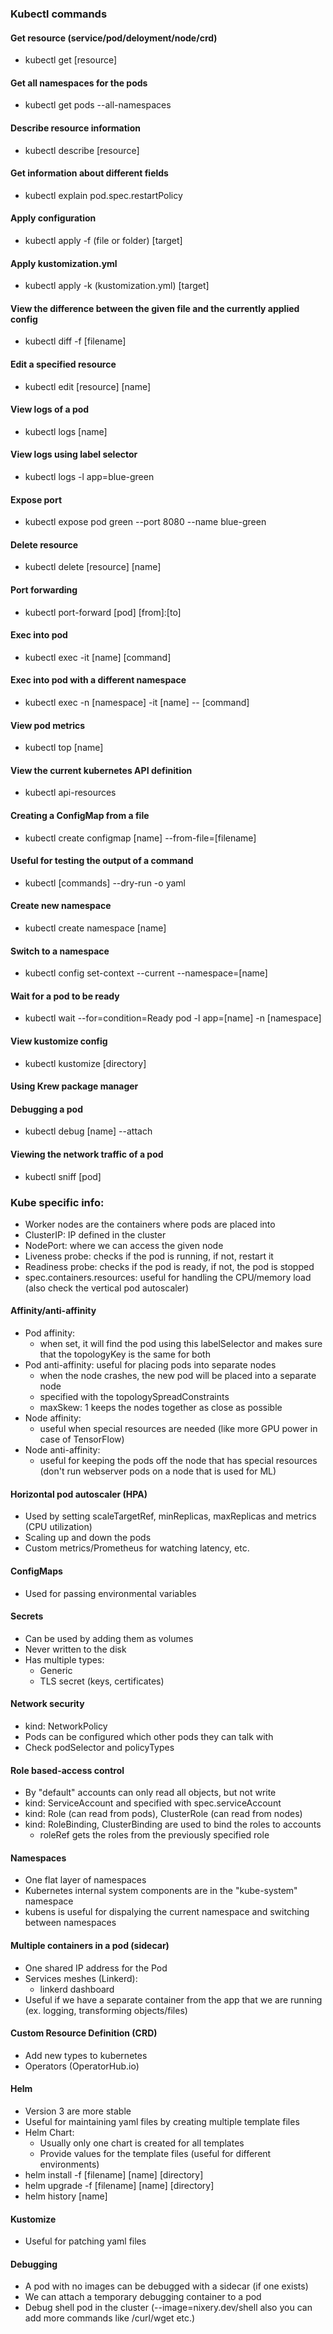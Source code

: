 ### Kubectl commands

#### Get resource (service/pod/deloyment/node/crd)
- kubectl get [resource]
#### Get all namespaces for the pods
- kubectl get pods --all-namespaces
#### Describe resource information
- kubectl describe [resource]
#### Get information about different fields
- kubectl explain pod.spec.restartPolicy
#### Apply configuration
- kubectl apply -f (file or folder) [target]
#### Apply kustomization.yml
- kubectl apply -k (kustomization.yml) [target]
#### View the difference between the given file and the currently applied config
- kubectl diff -f [filename]
#### Edit a specified resource
- kubectl edit [resource] [name]
#### View logs of a pod
- kubectl logs [name]
#### View logs using label selector
- kubectl logs -l app=blue-green
#### Expose port
- kubectl expose pod green --port 8080 --name blue-green
#### Delete resource
- kubectl delete [resource] [name]
#### Port forwarding
- kubectl port-forward [pod] [from]:[to]
#### Exec into pod
- kubectl exec -it [name] [command]
#### Exec into pod with a different namespace
- kubectl exec -n [namespace] -it [name] -- [command]
#### View pod metrics
- kubectl top [name]
#### View the current kubernetes API definition
- kubectl api-resources
#### Creating a ConfigMap from a file
- kubectl create configmap [name] --from-file=[filename]
#### Useful for testing the output of a command
- kubectl [commands] --dry-run -o yaml
#### Create new namespace
- kubectl create namespace [name]
#### Switch to a namespace
- kubectl config set-context --current --namespace=[name]
#### Wait for a pod to  be ready
- kubectl wait --for=condition=Ready pod -l app=[name] -n [namespace]
#### View kustomize config
- kubectl kustomize [directory]

#### Using Krew package manager
#### Debugging a pod
- kubectl debug [name] --attach
#### Viewing the network traffic of a pod
- kubectl sniff [pod]

### Kube specific info:
- Worker nodes are the containers where pods are placed into
- ClusterIP: IP defined in the cluster
- NodePort: where we can access the given node
- Liveness probe: checks if the pod is running, if not, restart it
- Readiness probe: checks if the pod is ready, if not, the pod is stopped
- spec.containers.resources: useful for handling the CPU/memory load (also check the vertical pod autoscaler)

#### Affinity/anti-affinity
- Pod affinity:
  - when set, it will find the pod using this labelSelector and makes sure that the topologyKey is the same for both
- Pod anti-affinity: useful for placing pods into separate nodes
  - when the node crashes, the new pod will be placed into a separate node
  - specified with the topologySpreadConstraints
  - maxSkew: 1 keeps the nodes together as close as possible
- Node affinity:
  - useful when special resources are needed (like more GPU power in case of TensorFlow)
- Node anti-affinity:
  - useful for keeping the pods off the node that has special resources (don't run webserver pods on a node that is used for ML)
  
#### Horizontal pod autoscaler (HPA)
- Used by setting scaleTargetRef, minReplicas, maxReplicas and metrics (CPU utilization)
- Scaling up and down the pods
- Custom metrics/Prometheus for watching latency, etc.

#### ConfigMaps
- Used for passing environmental variables

#### Secrets
- Can be used by adding them as volumes
- Never written to the disk
- Has multiple types:
  - Generic
  - TLS secret (keys, certificates)
  
#### Network security
- kind: NetworkPolicy
- Pods can be configured which other pods they can talk with
- Check podSelector and policyTypes

#### Role based-access control
- By "default" accounts can only read all objects, but not write
- kind: ServiceAccount and specified with spec.serviceAccount
- kind: Role (can read from pods), ClusterRole (can read from nodes)
- kind: RoleBinding, ClusterBinding are used to bind the roles to accounts
  - roleRef gets the roles from the previously specified role
  
#### Namespaces
- One flat layer of namespaces
- Kubernetes internal system components are in the "kube-system" namespace
- kubens is useful for dispalying the current namespace and switching between namespaces

#### Multiple containers in a pod (sidecar)
- One shared IP address for the Pod
- Services meshes (Linkerd):
  - linkerd dashboard
- Useful if we have a separate container from the app that we are running (ex. logging, transforming objects/files)

#### Custom Resource Definition (CRD)
- Add new types to kubernetes
- Operators (OperatorHub.io)

#### Helm
- Version 3 are more stable
- Useful for maintaining yaml files by creating multiple template files
- Helm Chart:
  - Usually only one chart is created for all templates
  - Provide values for the template files (useful for different environments)
- helm install -f [filename] [name] [directory]
- helm upgrade -f [filename] [name] [directory]
- helm history [name]

#### Kustomize
- Useful for patching yaml files

#### Debugging
- A pod with no images can be debugged with a sidecar (if one exists)
- We can attach a temporary debugging container to a pod
- Debug shell pod in the cluster (--image=nixery.dev/shell also you can add more commands like /curl/wget etc.)
